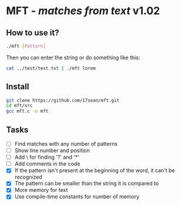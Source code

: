 # **MFT** - *matches from text* v1.02

## How to use it?

```bash
./mft [Pattern]
```
Then you can enter the string
or do something like this:
```bash
cat ../test/text.txt | ./mft lorem
```

## Install

```bash
git clone https://github.com/17sean/mft.git
cd mft/src
gcc mft.c -o mft
```

## Tasks

- [ ] Find matches with any number of patterns
- [ ] Show line number and position
- [ ] Add \ for finding '?' and '\*'
- [ ] Add comments in the code
- [x] If the pattern isn't present at the beginning of the word, it can't be recognized
- [x] The pattern can be smaller than the string it is compared to
- [x] More memory for text
- [x] Use compile-time constants for number of memory
